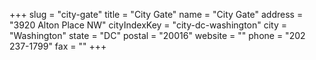 +++
slug = "city-gate"
title = "City Gate"
name = "City Gate"
address = "3920 Alton Place NW"
cityIndexKey = "city-dc-washington"
city = "Washington"
state = "DC"
postal = "20016"
website = ""
phone = "202 237-1799"
fax = ""
+++
